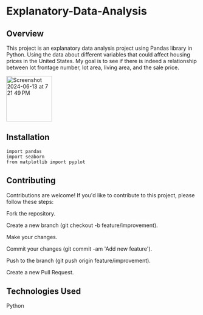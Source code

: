 # Explanatory-Data-Analysis

## Overview

This project is an explanatory data analysis project using Pandas library in Python. Using the data about different variables
that could affect housing prices in the United States. My goal is to see if there is indeed a relationship between lot frontage number, lot area,
living area, and the sale price. 

<img width="120" alt="Screenshot 2024-06-13 at 7 21 49 PM" src="https://github.com/rp37458/Explanatory-Data-Analysis/assets/147536351/4128a3d5-e904-4278-8ebb-302e90fee16a">

## Installation

```
import pandas
import seaborn
from matplotlib import pyplot
```

## Contributing

Contributions are welcome! If you'd like to contribute to this project, please follow these steps:

Fork the repository.

Create a new branch (git checkout -b feature/improvement).

Make your changes.

Commit your changes (git commit -am 'Add new feature').

Push to the branch (git push origin feature/improvement).

Create a new Pull Request.


## Technologies Used

Python
